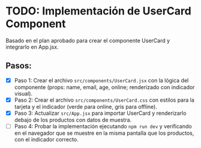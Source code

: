 # TODO: Implementación de UserCard Component

Basado en el plan aprobado para crear el componente UserCard y integrarlo en App.jsx.

## Pasos:

- [x] Paso 1: Crear el archivo `src/components/UserCard.jsx` con la lógica del componente (props: name, email, age, online; renderizado con indicador visual).
- [x] Paso 2: Crear el archivo `src/components/UserCard.css` con estilos para la tarjeta y el indicador (verde para online, gris para offline).
- [x] Paso 3: Actualizar `src/App.jsx` para importar UserCard y renderizarlo debajo de los productos con datos de muestra.
- [ ] Paso 4: Probar la implementación ejecutando `npm run dev` y verificando en el navegador que se muestre en la misma pantalla que los productos, con el indicador correcto.
